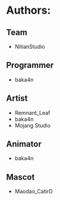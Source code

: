 # Authors:

## Team
- NitianStudio
## Programmer
- baka4n
## Artist
- Remnant_Leaf
- baka4n
- Mojang Studio
## Animator
- baka4n
## Mascot
- Maodao_CatirD
